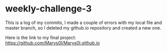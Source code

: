 # weekly-challenge-3

This is a log of my commits, I made a couple of errors with my local file and master branch, so I deleted my github.io repository and created a new one. 

Here is the link to my final project:
https://github.com/Marys0l/Marys0l.github.io 
